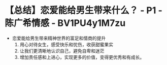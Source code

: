 # 【总结】恋爱能给男生带来什么？ - P1 - 陈广希情感 - BV1PU4y1M7zu

-   恋爱能给男生带来精神世界的富足和情商的提升
    1.  用心对待女生，感受快乐和忧伤，收获甜蜜果实
    2.  让我们更清晰地认识自己，避免自卑和迷茫
    3.  增加责任感和上进心，实现更多的价值，变得更优秀和有成长。